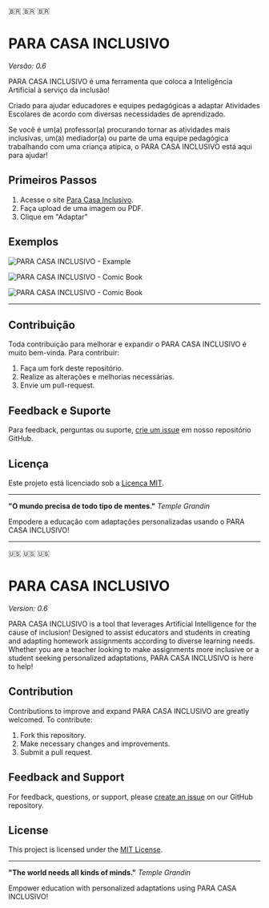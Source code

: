 🇧🇷 🇧🇷 🇧🇷

# PARA CASA INCLUSIVO

*Versão: 0.6*




PARA CASA INCLUSIVO é uma ferramenta que coloca a Inteligência Artificial à serviço da inclusão! 

Criado para ajudar educadores e equipes pedagógicas a adaptar Atividades Escolares de acordo com diversas necessidades de aprendizado.

Se você é um(a) professor(a) procurando tornar as atividades mais inclusivas, um(a) mediador(a) ou parte de uma equipe pedagógica trabalhando com uma criança atípica, o PARA CASA INCLUSIVO está aqui para ajudar!

## Primeiros Passos

1. Acesse o site [Para Casa Inclusivo](https://www.paracasainclusivo.com.br).
2. Faça upload de uma imagem ou PDF.
3. Clique em "Adaptar"

## Exemplos

![PARA CASA INCLUSIVO - Example](https://blobparacasa.blob.core.windows.net/stability-images/Example-1.png?sp=r&st=2024-03-10T18:33:47Z&se=2029-10-04T02:33:47Z&spr=https&sv=2022-11-02&sr=b&sig=IAUvzppVtHB00I9qHh%2BpwzzdC5pF6l2h3UvSCq8viKc%3D)

![PARA CASA INCLUSIVO - Comic Book](https://blobparacasa.blob.core.windows.net/stability-images/Example-2.png?sp=r&st=2024-03-10T18:35:21Z&se=2029-10-04T02:35:21Z&spr=https&sv=2022-11-02&sr=b&sig=9kOirobV5lVuIK8BOdUIopg8ReNpbV%2Bm1sGOtDQGrcY%3D) 

![PARA CASA INCLUSIVO - Comic Book](https://blobparacasa.blob.core.windows.net/stability-images/Example-11.png?sp=r&st=2023-10-01T13:54:01Z&se=2025-01-10T21:54:01Z&spr=https&sv=2022-11-02&sr=b&sig=8K6pdAzmQuger3c4uG3PINU23hupx7rjykzF%2BMhI34o%3D)

------

## Contribuição

Toda contribuição para melhorar e expandir o PARA CASA INCLUSIVO é muito bem-vinda. Para contribuir:

1. Faça um fork deste repositório.
2. Realize as alterações e melhorias necessárias.
3. Envie um pull-request.

## Feedback e Suporte

Para feedback, perguntas ou suporte, [crie um issue](https://github.com/luciocs/para-casa-inclusivo/issues) em nosso repositório GitHub.

## Licença

Este projeto está licenciado sob a [Licença MIT](https://github.com/luciocs/para-casa-inclusivo/blob/main/LICENSE).

---

**"O mundo precisa de todo tipo de mentes."**
*Temple Grandin*

Empodere a educação com adaptações personalizadas usando o PARA CASA INCLUSIVO!

---



🇺🇸 🇺🇸 🇺🇸

# PARA CASA INCLUSIVO

*Version: 0.6*


PARA CASA INCLUSIVO is a tool that leverages Artificial Intelligence for the cause of inclusion! 
Designed to assist educators and students in creating and adapting homework assignments according to diverse learning needs. 
Whether you are a teacher looking to make assignments more inclusive or a student seeking personalized adaptations, PARA CASA INCLUSIVO is here to help!

## Contribution

Contributions to improve and expand PARA CASA INCLUSIVO are greatly welcomed. To contribute:

1. Fork this repository.
2. Make necessary changes and improvements.
3. Submit a pull request.

## Feedback and Support

For feedback, questions, or support, please [create an issue](https://github.com/luciocs/para-casa-inclusivo/issues) on our GitHub repository.

## License

This project is licensed under the [MIT License](https://github.com/luciocs/para-casa-inclusivo/blob/main/LICENSE).

---

**"The world needs all kinds of minds."**
*Temple Grandin*

Empower education with personalized adaptations using PARA CASA INCLUSIVO!
